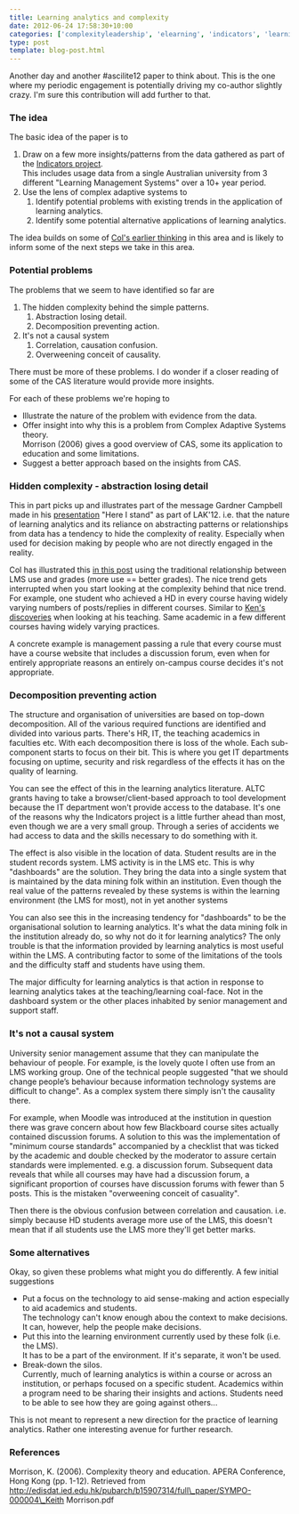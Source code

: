 ```yaml
---
title: Learning analytics and complexity
date: 2012-06-24 17:58:30+10:00
categories: ['complexityleadership', 'elearning', 'indicators', 'learninganalytics-elearning']
type: post
template: blog-post.html
---
```

Another day and another #ascilite12 paper to think about. This is the one where my periodic engagement is potentially driving my co-author slightly crazy. I'm sure this contribution will add further to that.

### The idea

The basic idea of the paper is to

1. Draw on a few more insights/patterns from the data gathered as part of the [Indicators project](http://indicatorsproject.wordpress.com/).  
    This includes usage data from a single Australian university from 3 different "Learning Management Systems" over a 10+ year period.
2. Use the lens of complex adaptive systems to
    1. Identify potential problems with existing trends in the application of learning analytics.
    2. Identify some potential alternative applications of learning analytics.

The idea builds on some of [Col's earlier thinking](http://beerc.wordpress.com/2012/03/31/learning-analytics-is-complex/) in this area and is likely to inform some of the next steps we take in this area.

### Potential problems

The problems that we seem to have identified so far are

1. The hidden complexity behind the simple patterns.
    1. Abstraction losing detail.
    2. Decomposition preventing action.
2. It's not a causal system
    1. Correlation, causation confusion.
    2. Overweening conceit of causality.

There must be more of these problems. I do wonder if a closer reading of some of the CAS literature would provide more insights.

For each of these problems we're hoping to

- Illustrate the nature of the problem with evidence from the data.
- Offer insight into why this is a problem from Complex Adaptive Systems theory.  
    Morrison (2006) gives a good overview of CAS, some its application to education and some limitations.
- Suggest a better approach based on the insights from CAS.

### Hidden complexity - abstraction losing detail

This in part picks up and illustrates part of the message Gardner Campbell made in his [presentation](http://lak12.wikispaces.com/Recordings) "Here I stand" as part of LAK'12. i.e. that the nature of learning analytics and its reliance on abstracting patterns or relationships from data has a tendency to hide the complexity of reality. Especially when used for decision making by people who are not directly engaged in the reality.

Col has illustrated this [in this post](http://beerc.wordpress.com/2012/03/31/learning-analytics-is-complex/) using the traditional relationship between LMS use and grades (more use == better grades). The nice trend gets interrupted when you start looking at the complexity behind that nice trend. For example, one student who achieved a HD in every course having widely varying numbers of posts/replies in different courses. Similar to [Ken's discoveries](http://www.ascilite.org.au/conferences/sydney10/Ascilite%20conference%20proceedings%202010/Kenclark-full.pdf) when looking at his teaching. Same academic in a few different courses having widely varying practices.

A concrete example is management passing a rule that every course must have a course website that includes a discussion forum, even when for entirely appropriate reasons an entirely on-campus course decides it's not appropriate.

### Decomposition preventing action

The structure and organisation of universities are based on top-down decomposition. All of the various required functions are identified and divided into various parts. There's HR, IT, the teaching academics in faculties etc. With each decomposition there is loss of the whole. Each sub-component starts to focus on their bit. This is where you get IT departments focusing on uptime, security and risk regardless of the effects it has on the quality of learning.

You can see the effect of this in the learning analytics literature. ALTC grants having to take a browser/client-based approach to tool development because the IT department won't provide access to the database. It's one of the reasons why the Indicators project is a little further ahead than most, even though we are a very small group. Through a series of accidents we had access to data and the skills necessary to do something with it.

The effect is also visible in the location of data. Student results are in the student records system. LMS activity is in the LMS etc. This is why "dashboards" are the solution. They bring the data into a single system that is maintained by the data mining folk within an institution. Even though the real value of the patterns revealed by these systems is within the learning environment (the LMS for most), not in yet another systems

You can also see this in the increasing tendency for "dashboards" to be the organisational solution to learning analytics. It's what the data mining folk in the institution already do, so why not do it for learning analytics? The only trouble is that the information provided by learning analytics is most useful within the LMS. A contributing factor to some of the limitations of the tools and the difficulty staff and students have using them.

The major difficulty for learning analytics is that action in response to learning analytics takes at the teaching/learning coal-face. Not in the dashboard system or the other places inhabited by senior management and support staff.

### It's not a causal system

University senior management assume that they can manipulate the behaviour of people. For example, is the lovely quote I often use from an LMS working group. One of the technical people suggested "that we should change people’s behaviour because information technology systems are difficult to change". As a complex system there simply isn't the causality there.

For example, when Moodle was introduced at the institution in question there was grave concern about how few Blackboard course sites actually contained discussion forums. A solution to this was the implementation of "minimum course standards" accompanied by a checklist that was ticked by the academic and double checked by the moderator to assure certain standards were implemented. e.g. a discussion forum. Subsequent data reveals that while all courses may have had a discussion forum, a significant proportion of courses have discussion forums with fewer than 5 posts. This is the mistaken "overweening conceit of casuality".

Then there is the obvious confusion between correlation and causation. i.e. simply because HD students average more use of the LMS, this doesn't mean that if all students use the LMS more they'll get better marks.

### Some alternatives

Okay, so given these problems what might you do differently. A few initial suggestions

- Put a focus on the technology to aid sense-making and action especially to aid academics and students.  
    The technology can't know enough abou the context to make decisions. It can, however, help the people make decisions.
- Put this into the learning environment currently used by these folk (i.e. the LMS).  
    It has to be a part of the environment. If it's separate, it won't be used.
- Break-down the silos.  
    Currently, much of learning analytics is within a course or across an institution, or perhaps focused on a specific student. Academics within a program need to be sharing their insights and actions. Students need to be able to see how they are going against others...

This is not meant to represent a new direction for the practice of learning analytics. Rather one interesting avenue for further research.

### References

Morrison, K. (2006). Complexity theory and education. APERA Conference, Hong Kong (pp. 1-12). Retrieved from http://edisdat.ied.edu.hk/pubarch/b15907314/full\_paper/SYMPO-000004\_Keith Morrison.pdf